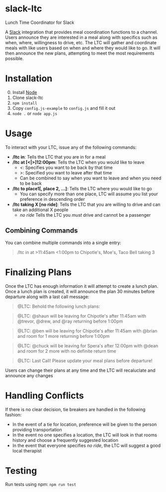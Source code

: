 slack-ltc
=========

Lunch Time Coordinator for Slack

A [Slack](https://slack.com) integration that provides meal coordination functions to a channel.  Users announce they are interested in a meal along with specifics such as when, where, willingness to drive, etc.  The LTC will gather and coordinate meals with like users based on when and where they would like to go.  It will then announce the new plans, attempting to meet the most requirements possible.

Installation
============

0. Install [Node](https://nodejs.org)
1. Clone slack-ltc
2. `npm install`
3. Copy `config.js-example` to `config.js` and fill it out
4. `node .` or `node app.js`

Usage
=====

To interact with your LTC, issue any of the following commands:

* **/ltc in**: Tells the LTC that you are in for a meal
* **/ltc at [<|>]12:00pm**: Tells the LTC when you would like to leave
  * *<*: Specifies you want to be back by that time
  * *>*: Specified you want to leave after that time
  * Can be combined to say when you want to leave and when you need to be back
* **/ltc to place1[, place 2, ...]**: Tells the LTC where you would like to go
  * You can specify more than one place, LTC will assume you list your preference in descending order
* **/ltc taking X [no ride]**: Tells the LTC that you are willing to drive and can take an additional X people
  * *no ride* Tells the LTC you *must* drive and cannot be a passenger

Combining Commands
------------------

You can combine multiple commands into a single entry:
> /ltc in at >11:45am <1:00pm to Chipotle's, Moe's, Taco Bell taking 3

Finalizing Plans
================

Once the LTC has enough information it will attempt to create a lunch plan.  Once a lunch plan is created, it will announce the plan 30 minutes before departure along with a last call message:

> @LTC: Behold the following lunch plans:

> @LTC: @shaun will be leaving for Chipotle's after 11:45am with @trevor, @drew, and @ray returning before 1:00pm

> @LTC: @ben will be leaving for Chipotle's after 11:45am with @brian and room for 1 more returning before 1:00pm

> @LTC: @chuck will be leaving for Spera's after 12:00pm with @dean and room for 2 more with no definite return time

> @LTC: Last Call! Please update your meal plans before departure!

Users can change their plans at any time and the LTC will recaluclate and announce any changes

Handling Conflicts
==================

If there is no clear decision, tie breakers are handled in the following fashion:

* In the event of a tie for location, preference will be given to the person providing transportation
* In the event no one specifies a location, the LTC will look in that rooms history and choose a frequently suggested location
* In the event that everyone specifies *no ride*, the LTC will suggest a good local therapist


Testing
=======

Run tests using npm: `npm run test`